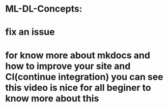 # ML-DL-Concepts: 
# fix an issue

# for know more about mkdocs and how to improve your site and CI(continue integration) you can see this video is nice for all beginer to know more about this
